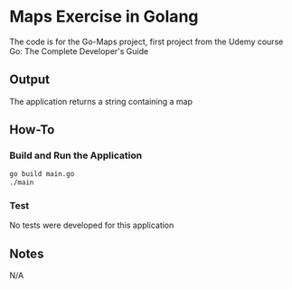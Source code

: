 # Maps Exercise in Golang

The code is for the Go-Maps project, first project from the Udemy course Go: The Complete Developer's Guide

## Output

The application returns a string containing a map

## How-To

### Build and Run the Application

```bash
go build main.go
./main
```

### Test

No tests were developed for this application

## Notes

N/A
